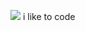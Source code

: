 <a><img src="https://github-readme-stats.vercel.app/api?username=fpedev&show_icons=true"></a>
i like to code

